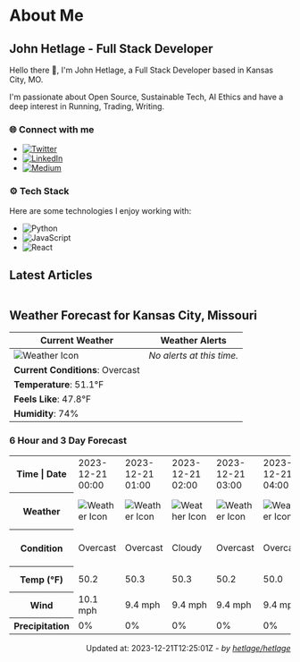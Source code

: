 # About Me

## John Hetlage - Full Stack Developer

Hello there 👋, I'm John Hetlage, a Full Stack Developer based in Kansas City, MO. 

I'm passionate about Open Source, Sustainable Tech, AI Ethics and have a deep interest in Running, Trading, Writing.

### 🌐 Connect with me
- [![Twitter](https://img.shields.io/badge/Twitter-1DA1F2?style=for-the-badge&logo=twitter&logoColor=white)](https://twitter.com/j_hetlage)
- [![LinkedIn](https://img.shields.io/badge/LinkedIn-0077B5?style=for-the-badge&logo=linkedin&logoColor=white)](https://linkedin.com/in/john-hetlage)
- [![Medium](https://img.shields.io/badge/Medium-12100E?style=for-the-badge&logo=medium&logoColor=white)](https://medium.com/@jhetlage)

### ⚙️ Tech Stack
Here are some technologies I enjoy working with:
- ![Python](https://img.shields.io/badge/-Python-05122A?style=flat&logo=Python)
- ![JavaScript](https://img.shields.io/badge/-JavaScript-05122A?style=flat&logo=JavaScript)
- ![React](https://img.shields.io/badge/-React-05122A?style=flat&logo=React)


## Latest Articles

<table>
  <tbody></tbody>
</table>


## Weather Forecast for Kansas City, Missouri

| **Current Weather** | **Weather Alerts** |
|---------------------|--------------------|
| ![Weather Icon](https://cdn.weatherapi.com/weather/64x64/night/122.png) |  _No alerts at this time._  |
| **Current Conditions**: Overcast |  | 
| **Temperature**: 51.1°F |  |
| **Feels Like**: 47.8°F |  |
| **Humidity**: 74% | |

### 6 Hour and 3 Day Forecast

<table>
  <tbody>  
    <tr><th>Time | Date</th><td>2023-12-21 00:00</td><td>2023-12-21 01:00</td><td>2023-12-21 02:00</td><td>2023-12-21 03:00</td><td>2023-12-21 04:00</td><td>2023-12-21 05:00</td><td>2023-12-21</td><td>2023-12-22</td><td>2023-12-23</td></tr>
    <tr><th>Weather</th><td><img src="https://cdn.weatherapi.com/weather/64x64/night/122.png" alt="Weather Icon"></td><td><img src="https://cdn.weatherapi.com/weather/64x64/night/122.png" alt="Weather Icon"></td><td><img src="https://cdn.weatherapi.com/weather/64x64/night/119.png" alt="Weather Icon"></td><td><img src="https://cdn.weatherapi.com/weather/64x64/night/122.png" alt="Weather Icon"></td><td><img src="https://cdn.weatherapi.com/weather/64x64/night/122.png" alt="Weather Icon"></td><td><img src="https://cdn.weatherapi.com/weather/64x64/night/176.png" alt="Weather Icon"></td>
    <td><img src="https://cdn.weatherapi.com/weather/64x64/day/176.png" alt="Weather Icons"</td><td><img src="https://cdn.weatherapi.com/weather/64x64/day/302.png" alt="Weather Icons"</td><td><img src="https://cdn.weatherapi.com/weather/64x64/day/122.png" alt="Weather Icons"</td></tr>
    <tr><th>Condition</th><td>Overcast</td><td>Overcast</td><td>Cloudy</td><td>Overcast</td><td>Overcast</td><td>Patchy rain possible</td>
    <td>Patchy rain possible</td><td>Moderate rain</td><td>Overcast</td></tr>
    <tr><th>Temp (°F)</th><td>50.2</td><td>50.3</td><td>50.3</td><td>50.2</td><td>50.0</td><td>49.9</td>
    <td>55.9° / 49.3°F</td><td>58.2° / 51.5°F</td><td>61.8° / 49.9°F</td></tr>
    <tr><th>Wind</th><td>10.1 mph</td><td>9.4 mph</td><td>9.4 mph</td><td>9.4 mph</td><td>9.4 mph</td><td>9.2 mph</td>
    <td>10.1 mph</td><td>11.2 mph</td><td>15.0 mph</td></tr>
    <tr><th>Precipitation</th><td>0%</td><td>0%</td><td>0%</td><td>0%</td><td>0%</td><td>84%</td>
    <td>87%</td><td>89%</td><td>0%</td></tr>
  </tbody>
</table>

<div align="right">

Updated at: 2023-12-21T12:25:01Z - *by [hetlage/hetlage](https://github.com/hetlage/hetlage)*

</div>

